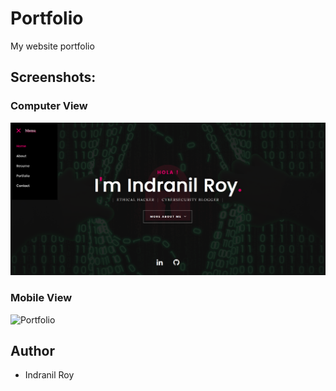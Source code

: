 # Portfolio
My website portfolio

## Screenshots:
### Computer View
![Portfolio](https://github.com/indranilroy99/Portfolio/blob/main/Portfolio.PNG)

### Mobile View
![Portfolio](https://github.com/indranilroy99/Portfolio/Portfolio_mobile.PNG)

## Author
* Indranil Roy
